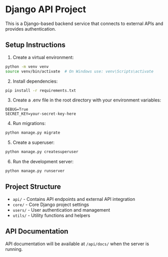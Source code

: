 # Django API Project

This is a Django-based backend service that connects to external APIs and provides authentication.

## Setup Instructions

1. Create a virtual environment:
```bash
python -m venv venv
source venv/bin/activate  # On Windows use: venv\Scripts\activate
```

2. Install dependencies:
```bash
pip install -r requirements.txt
```

3. Create a .env file in the root directory with your environment variables:
```
DEBUG=True
SECRET_KEY=your-secret-key-here
```

4. Run migrations:
```bash
python manage.py migrate
```

5. Create a superuser:
```bash
python manage.py createsuperuser
```

6. Run the development server:
```bash
python manage.py runserver
```

## Project Structure

- `api/` - Contains API endpoints and external API integration
- `core/` - Core Django project settings
- `users/` - User authentication and management
- `utils/` - Utility functions and helpers

## API Documentation

API documentation will be available at `/api/docs/` when the server is running. 
